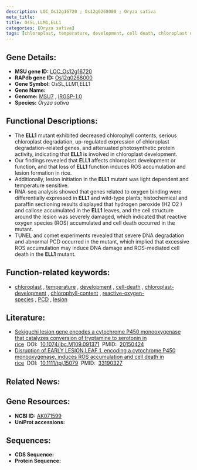 ```yaml
---
description: LOC_Os12g16720 ; Os12g0268000 ; Oryza sativa
meta_title:
title: OsSL,LLM1,ELL1
categories: [Oryza sativa]
tags: [chloroplast, temperature, development, cell death, chloroplast development, chlorophyll content, reactive oxygen species, PCD, lesion]
---
```


## Gene Details:
- **MSU gene ID:** [LOC_Os12g16720](http://rice.uga.edu/cgi-bin/ORF_infopage.cgi?orf=LOC_Os12g16720)  
- **RAPdb gene ID:** [Os12g0268000](https://rapdb.dna.affrc.go.jp/locus/?name=Os12g0268000)  
- **Gene Symbol:** OsSL,LLM1,ELL1
- **Gene Name:**
- **Genome:**  [MSU7](http://rice.uga.edu/)&nbsp;,&nbsp;[IRGSP-1.0](https://rapdb.dna.affrc.go.jp/download/irgsp1.html)
- **Species:** *Oryza sativa*

## Functional Descriptions:
   - The **ELL1** mutant exhibited decreased chlorophyll contents, serious chloroplast degradation, up-regulated expression of chloroplast degradation-related genes, and attenuated photosynthetic protein activity, indicating that **ELL1** is involved in chloroplast development.
   - Our findings revealed that **ELL1** affects chloroplast development or function, and that loss of **ELL1** function induces ROS accumulation and lesion formation in rice.
   - Additionally, lesion initiation in the **ELL1** mutant was light dependent and temperature sensitive.
   - RNA-seq analysis showed that genes related to oxygen binding were differentially expressed in **ELL1** and wild-type plants; histochemical and paraffin sectioning results displayed that hydrogen peroxide (H2 O2 ) and callose accumulated in the **ELL1** leaves, and the cell structure around the lesion was severely damaged, which indicated that reactive oxygen species (ROS) accumulated and cell death occurred in the mutant.
   - TUNEL and comet experiments revealed that severe DNA degradation and abnormal PCD occurred in the mutant, which implied that excessive ROS accumulation may induce DNA damage and ROS-mediated cell death in the **ELL1** mutant.

## Function-related keywords:
   - [chloroplast](/tags/chloroplast/)&nbsp;,&nbsp;[temperature](/tags/temperature/)&nbsp;,&nbsp;[development](/tags/development/)&nbsp;,&nbsp;[cell-death](/tags/cell-death/)&nbsp;,&nbsp;[chloroplast-development](/tags/chloroplast-development/)&nbsp;,&nbsp;[chlorophyll-content](/tags/chlorophyll-content/)&nbsp;,&nbsp;[reactive-oxygen-species](/tags/reactive-oxygen-species/)&nbsp;,&nbsp;[PCD](/tags/PCD/)&nbsp;,&nbsp;[lesion](/tags/lesion/)

## Literature:
   - [Sekiguchi lesion gene encodes a cytochrome P450 monooxygenase that catalyzes conversion of tryptamine to serotonin in rice](https://www.doi.org/10.1074/jbc.M109.091371)&nbsp;&nbsp;DOI:&nbsp;&nbsp;[10.1074/jbc.M109.091371](https://www.doi.org/10.1074/jbc.M109.091371)&nbsp;&nbsp;PMID:&nbsp;&nbsp;[20150424](https://pubmed.ncbi.nlm.nih.gov/20150424/)
   - [Disruption of EARLY LESION LEAF 1, encoding a cytochrome P450 monooxygenase, induces ROS accumulation and cell death in rice](https://www.doi.org/10.1111/tpj.15079)&nbsp;&nbsp;DOI:&nbsp;&nbsp;[10.1111/tpj.15079](https://www.doi.org/10.1111/tpj.15079)&nbsp;&nbsp;PMID:&nbsp;&nbsp;[33190327](https://pubmed.ncbi.nlm.nih.gov/33190327/)

## Related News:

## Gene Resources:
- **NCBI ID:**  [AK071599](http://www.ncbi.nlm.nih.gov/nuccore/AK071599)
- **UniProt accessions:** [](https://www.uniprot.org/uniprotkb//entry)

## Sequences:
- **CDS Sequence:**
- **Protein Sequence:**
